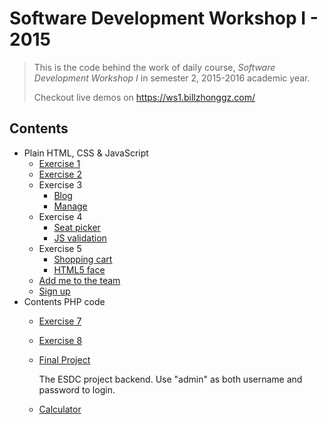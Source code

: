 # Software Development Workshop I - 2015
> This is the code behind the work of daily course, *Software Development Workshop I* in semester 2, 2015-2016 academic year.
>
> Checkout live demos on https://ws1.billzhonggz.com/

##  Contents

* Plain HTML, CSS & JavaScript
    * [Exercise 1](exercise1)
    * [Exercise 2](exercise2)
    * Exercise 3
        * [Blog](exercise3/blog.html)
        * [Manage](exercise3/manage.html)
    * Exercise 4
        * [Seat picker](exercise4/seat_pick.html)
        * [JS validation](exercise4/validation.html)
    * Exercise 5
        * [Shopping cart](exercise5/mycart.html)
        * [HTML5 face](exercise5/myface.html)
    * [Add me to the team](add-to-team)
    * [Sign up](signup)
* Contents PHP code
    * [Exercise 7](php/exercise7)

    * [Exercise 8](php/exercise8)

    * [Final Project](php/project)

      The ESDC project backend. Use "admin" as both username and password to login.

    * [Calculator](php/calc.php)